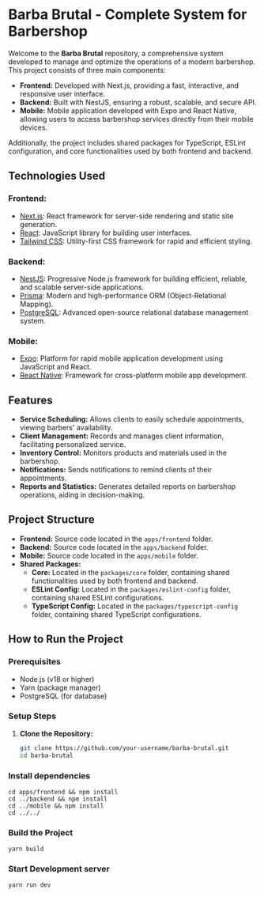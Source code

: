 
# Barba Brutal - Complete System for Barbershop

Welcome to the **Barba Brutal** repository, a comprehensive system developed to manage and optimize the operations of a modern barbershop. This project consists of three main components:

- **Frontend:** Developed with Next.js, providing a fast, interactive, and responsive user interface.
- **Backend:** Built with NestJS, ensuring a robust, scalable, and secure API.
- **Mobile:** Mobile application developed with Expo and React Native, allowing users to access barbershop services directly from their mobile devices.

Additionally, the project includes shared packages for TypeScript, ESLint configuration, and core functionalities used by both frontend and backend.

## Technologies Used

### Frontend:
- [Next.js](https://nextjs.org/): React framework for server-side rendering and static site generation.
- [React](https://reactjs.org/): JavaScript library for building user interfaces.
- [Tailwind CSS](https://tailwindcss.com/): Utility-first CSS framework for rapid and efficient styling.

### Backend:
- [NestJS](https://nestjs.com/): Progressive Node.js framework for building efficient, reliable, and scalable server-side applications.
- [Prisma](https://www.prisma.io/): Modern and high-performance ORM (Object-Relational Mapping).
- [PostgreSQL](https://www.postgresql.org/): Advanced open-source relational database management system.

### Mobile:
- [Expo](https://expo.dev/): Platform for rapid mobile application development using JavaScript and React.
- [React Native](https://reactnative.dev/): Framework for cross-platform mobile app development.

## Features

- **Service Scheduling:** Allows clients to easily schedule appointments, viewing barbers' availability.
- **Client Management:** Records and manages client information, facilitating personalized service.
- **Inventory Control:** Monitors products and materials used in the barbershop.
- **Notifications:** Sends notifications to remind clients of their appointments.
- **Reports and Statistics:** Generates detailed reports on barbershop operations, aiding in decision-making.

## Project Structure

- **Frontend:** Source code located in the `apps/frontend` folder.
- **Backend:** Source code located in the `apps/backend` folder.
- **Mobile:** Source code located in the `apps/mobile` folder.
- **Shared Packages:**
  - **Core:** Located in the `packages/core` folder, containing shared functionalities used by both frontend and backend.
  - **ESLint Config:** Located in the `packages/eslint-config` folder, containing shared ESLint configurations.
  - **TypeScript Config:** Located in the `packages/typescript-config` folder, containing shared TypeScript configurations.


## How to Run the Project

### Prerequisites

- Node.js (v18 or higher)
- Yarn (package manager)
- PostgreSQL (for database)

### Setup Steps

1. **Clone the Repository:**
   ```bash
   git clone https://github.com/your-username/barba-brutal.git
   cd barba-brutal

### Install dependencies
````
cd apps/frontend && npm install
cd ../backend && npm install
cd ../mobile && npm install
cd ../../
````

### Build the Project
````
yarn build
````

### Start Development server
````
yarn run dev
````